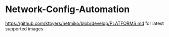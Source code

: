 # Network-Config-Automation

https://github.com/ktbyers/netmiko/blob/develop/PLATFORMS.md
for latest supported images
